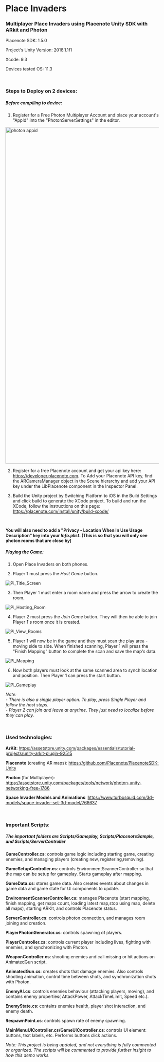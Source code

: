 # Place Invaders

### Multiplayer Place Invaders using Placenote Unity SDK with ARkit and Photon

Placenote SDK: 1.5.0

Project's Unity Version: 2018.1.1f1

Xcode: 9.3

Devices tested OS: 11.3

<br/>

### Steps to Deploy on 2 devices:

##### Before compiling to device:

1. Register for a Free Photon Multiplayer Account and place your account's "AppId" into the "PhotonServerSettings" in the editor.

<img width="1101" alt="photon appid" src="https://user-images.githubusercontent.com/13069075/38306822-9d5942ca-37c6-11e8-95ee-387d4eb2a614.png">

2. Register for a free Placenote account and get your api key here: https://developer.placenote.com. To Add your Placenote API key, find the ARCameraManager object in the Scene hierarchy and add your API key under the LibPlacenote component in the Inspector Panel.

3. Build the Unity project by Switching Platform to iOS in the Build Settings and click build to generate the XCode project. To build and run the XCode, follow the instructions on this page:
https://placenote.com/install/unity/build-xcode/

<br/>

**You will also need to add a "Privacy - Location When In Use Usage Description" key into your *Info.plist*. (This is so that you will only see photon rooms that are close by)**

##### Playing the Game:

1. Open Place Invaders on both phones.

2. Player 1 must press the *Host Game* button.

![PI_Title_Screen](/Screenshots/TitleScreen.png?raw=true "PI_Title_Screen")

3. Then Player 1 must enter a room name and press the arrow to create the room.

![PI_Hosting_Room](/Screenshots/HostRoom.png?raw=true "PI_Hosting_Room")

4. Player 2 must press the *Join Game* button. They will then be able to join Player 1's room once it is created.

![PI_View_Rooms](/Screenshots/ViewRooms.png?raw=true "PI_View_Rooms")

5. Player 1 will now be in the game and they must scan the play area - moving side to side.  When finished scanning, Player 1 will press the "Finish Mapping" button to complete the scan and save the map's data.

![PI_Mapping](/Screenshots/Mapping.png?raw=true "PI_Mapping")

6. Now both players must look at the same scanned area to synch location and position. Then Player 1 can press the start button.

![PI_Gameplay](/Screenshots/Gameplay.png?raw=true "PI_Gameplay")

*Note:* <br/>
  *- There is also a single player option. To play, press Single Player and follow the host steps.* <br/>
  *- Player 2 can join and leave at anytime. They just need to localize before they can play.*

<br/>

### Used technologies:

**ArKit**: https://assetstore.unity.com/packages/essentials/tutorial-projects/unity-arkit-plugin-92515

**Placenote** (creating AR maps): https://github.com/Placenote/PlacenoteSDK-Unity

**Photon** (for Multiplayer): https://assetstore.unity.com/packages/tools/network/photon-unity-networking-free-1786

**Space Invader Models and Animations**: https://www.turbosquid.com/3d-models/space-invader-set-3d-model/768637

<br/>

### Important Scripts:

##### *The important folders are Scripts/Gameplay, Scripts/PlacenoteSample, and Scripts/ServerController*

**GameController.cs**: controls game logic including starting game, creating enemies, and managing players (creating new, registering,removing).

**GameSetupController.cs**: controls EnvironmentScannerController so that the map can be setup for gameplay. Starts gameplay after mapping.

**GameData.cs**: stores game data. Also creates events about changes in game data and game state for UI components to update.

**EnvironmentScannerController.cs**: manages Placenote (start mapping, finish mapping, get maps count, loading latest map,stop using map, delete all maps), starting ARKIt, and controls Placenote status.

**ServerController.cs**: controls photon connection, and manages room joining and creation.

**PlayerPhotonGenerator.cs**: controls spawning of players.

**PlayerController.cs**: controls current player including lives, fighting with enemies, and synchronizing with Photon.

**WeaponController.cs**: shooting enemies and call missing or hit actions on AnimatedGun script.

**AnimatedGun.cs**: creates shots that damage enemies. Also controls shooting animation, control time between shots, and synchronization shots with Photon.

**EnemyAI.cs**: controls enemies behaviour (attacking players, moving), and contains enemy properties( AttackPower, AttackTimeLimit, Speed etc.).

**EnemyState.cs**: contains enemies health, player shot interaction, and enemy death.

**RespawnPoint.cs**: controls spawn rate of enemy spawning.

**MainMenuUIController.cs/GameUIController.cs**: controls UI element: buttons, text labels, etc. Performs buttons click actions.

*Note: This project is being updated, and not everything is fully commented or organized. The scripts will be commented to provide further insight to how this demo works.*
